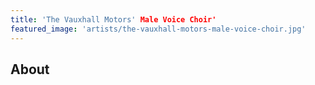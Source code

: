 ```yaml
---
title: 'The Vauxhall Motors' Male Voice Choir'
featured_image: 'artists/the-vauxhall-motors-male-voice-choir.jpg'
---
```


## About



